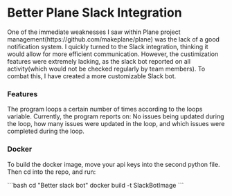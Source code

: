 # Better Plane Slack Integration		
<p> One of the immediate weaknesses I saw within Plane project management(https://github.com/makeplane/plane) was the lack of a good notification system. I quickly turned to the Slack integration, thinking it would allow for more efficient communication. However, the custimization features were extremely lacking, as the slack bot reported on all activity(which would not be checked regularly by team members). To combat this, I have created a more customizable Slack bot.  </p>
<h3> Features </h3>
The program loops a certain number of times according to the loops variable. Currently, the program reports on: No issues being updated during the loop, how many issues were updated in the loop, and which issues were completed during the loop.
<h3> Docker </h3>
<p> To build the docker image, move your api keys into the second python file. Then cd into the repo, and run: </p>
```bash
cd "Better slack bot"
docker build -t SlackBotImage
```

